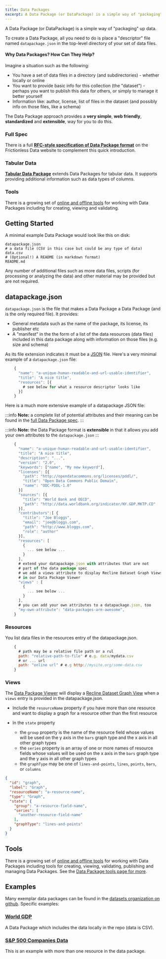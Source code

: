 ```yaml
---
title: Data Packages
excerpt: A Data Package (or DataPackage) is a simple way of "packaging" up data.
---
```


A Data Package (or DataPackage) is a simple way of "packaging" up data.

To create a Data Package, all you need to do is place a "descriptor" file named
`datapackage.json` in the top-level directory of your set of data files.

#### Why Data Packages? How Can They Help?

Imagine a situation such as the following:

* You have a set of data files in a directory (and subdirectories) - whether
  locally or online
* You want to provide basic info for this collection (the "dataset") - perhaps
  you want to publish this data for others, or simply to manage it better
  yourself
* Information like: author, license, list of files in the dataset (and possibly
  info on those files, like a schema)

The Data Package approach provides a **very simple**, **web friendly**,
**standardized** and **extensible**, way for you to do this.

### Full Spec

There is a full **[RFC-style specification of Data Package format](https://frictionlessdata.io/specs/data-package/)**
on the Frictionless Data website to complement this quick introduction.

### Tabular Data

**[Tabular Data Package](/docs/data-packages/tabular/)** extends Data Packages for tabular data. It supports providing additional information such as data types
of columns.

### Tools

There is a growing set of [online and offline tools](https://frictionlessdata.io/software/) for working with Data
Packages including for creating, viewing and validating.

## Getting Started

A minimal example Data Package would look like this on disk:
```
datapackage.json
# a data file (CSV in this case but could be any type of data)
data.csv
# (Optional!) A README (in markdown format)
README.md
```
Any number of additional files such as more data files, scripts (for processing
or analyzing the data) and other material may be provided but are not required.

## datapackage.json

`datapackage.json` is the file that makes a Data Package a Data Package
(and is the only required file). It provides:

* General metadata such as the name of the package, its license, its publisher
  etc
* A "manifest" in the the form of a list of the data resources (data files)
  included in this data package along with information on those files (e.g.
  size and schema)

As its file extension indicates it must be a [JSON][] file. Here's a very
minimal example of a `datapackage.json` file:

```javascript
    {
      "name": "a-unique-human-readable-and-url-usable-identifier",
      "title": "A nice title",
      "resources": [{
        # see below for what a resource descriptor looks like
      }]
    }
  ```

[JSON]: http://www.json.org/

Here is a much more extensive example of a datapackage JSON file:

:::info
**Note:** a complete list of potential attributes and their meaning can be found in the
[full Data Package spec][spec].
:::

[spec]: https://frictionlessdata.io/specs/data-package/

:::info
**Note:** the Data Package format is **extensible** in that it allows you add
your own attributes to the `datapackage.json`
:::
```javascript
    {
      "name": "a-unique-human-readable-and-url-usable-identifier",
      "title": "A nice title",
      "description": "...",
      "version": "2.0",
      "keywords": ["name", "My new keyword"],
      "licenses": [{
        "path": "http://opendatacommons.org/licenses/pddl/",
        "title": "Open Data Commons Public Domain",
        "name": "ODC-PDDL-1.0"
      }]
      "sources": [{
        "title": "World Bank and OECD",
        "path": "http://data.worldbank.org/indicator/NY.GDP.MKTP.CD"
      }],
      "contributors":[ {
        "title": "Joe Bloggs",
        "email": "joe@bloggs.com",
        "path": "http://www.bloggs.com",
        "role": "author"
      }],
      "resources": [
        {
          ... see below ...
        }
      ],
      # extend your datapackage.json with attributes that are not
      # part of the data package spec
      # we add a views attribute to display Recline Dataset Graph Views
      # in our Data Package Viewer
      "views" : [
        {
          ... see below ...
        }
      ],
      # you can add your own attributes to a datapackage.json, too
      "my-own-attribute": "data-packages-are-awesome",
    }
```
### Resources

You list data files in the resources entry of the datapackage.json.
```javascript
    {
      # path may be a relative file path or a rul
      path: "relative-path-to-file" # e.g. data/mydata.csv
      # or ... url 
      path: "online url" # e.g http://mysite.org/some-data.csv
    }
```
### Views

The [Data Package Viewer](http://data.okfn.org/tools/view) will display a [Recline Dataset Graph View](http://okfnlabs.org/recline/docs/views.html) when a `views` entry is provided in the datapackage.json.

* Include the `resourceName` property if you have more than one resource and want to display a graph for a resource other than the first resource

* In the `state` property
  * the `group` property is the name of the resource field whose values will be used on the y axis in the `bars` graph type and the x axis in all other graph types
  * the `series` property is an array of one or more names of resource fields whose values will be used on the x axis in the `bars` graph type and the y axis in all other graph types
  * the `graphType` may be one of `lines-and-points`, `lines`, `points`, `bars`, or `columns`

```json
{
  "id": "graph",
  "label": "Graph",
  "resourceName": "a-resource-name",
  "type": "Graph",
  "state": {
    "group": "a-resource-field-name",
    "series": [
      "another-resource-field-name"
    ],
    "graphType": "lines-and-points"
  }
}
```

## Tools

There is a growing set of [online and offline tools][tools] for working with Data
Packages including tools for creating, viewing, validating, publishing and
managing Data Packages. See the [Data Package tools page for more][tools].

[tools]: https://frictionlessdata.io/software/


## Examples

Many exemplar data packages can be found in the [datasets organization on
github][datasets]. Specific examples:

### [World GDP][]

A Data Package which includes the data locally in the repo (data is CSV).

<script src="http://gist-it.appspot.com/github/datasets/gdp/blob/master/datapackage.json"></script>

### [S&P 500 Companies Data][sp500]

This is an example with more than one resource in the data package.

<script src="http://gist-it.appspot.com/github/datasets/s-and-p-500-companies/blob/master/datapackage.json"></script>

[datasets]: https://github.com/datasets
[World GDP]: https://github.com/datasets/gdp
[sp500]: https://github.com/datasets/s-and-p-500-companies

